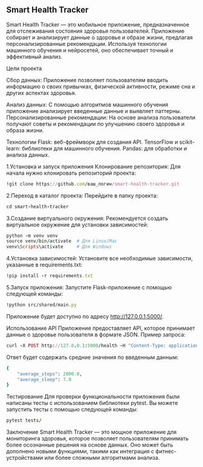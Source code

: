 ## Smart Health Tracker

Smart Health Tracker — это мобильное приложение, предназначенное для отслеживания состояния здоровья пользователей. Приложение собирает и анализирует данные о здоровье и образе жизни, предлагая персонализированные рекомендации. Используя технологии машинного обучения и нейросетей, оно обеспечивает точный и эффективный анализ.

Цели проекта

Сбор данных: Приложение позволяет пользователям вводить информацию о своих привычках, физической активности, режиме сна и других аспектах здоровья.

Анализ данных: С помощью алгоритмов машинного обучения приложение анализирует введенные данные и выявляет паттерны.
Персонализированные рекомендации: На основе анализа пользователи получают советы и рекомендации по улучшению своего здоровья и образа жизни.

Технологии
Flask: веб-фреймворк для создания API.
TensorFlow и scikit-learn: библиотеки для машинного обучения.
Pandas: для обработки и анализа данных.

1.Установка и запуск приложения
Клонирование репозитория: Для начала нужно клонировать репозиторий проекта:
```Ruby
!git clone https://github.com/ваш_логин/smart-health-tracker.git
```
2.Переход в каталог проекта: Перейдите в папку проекта:
```Ruby
cd smart-health-tracker
```
3.Создание виртуального окружения: Рекомендуется создать виртуальное окружение для установки зависимостей:
```Ruby
python -m venv venv
source venv/bin/activate  # Для Linux/Mac
venv\Scripts\activate     # Для Windows
```
4.Установка зависимостей: Установите все необходимые зависимости, указанные в requirements.txt:
```Ruby
!pip install -r requirements.txt
```
5.Запуск приложения: Запустите Flask-приложение с помощью следующей команды:
```Ruby
!python src/shared/main.py
```
Приложение будет доступно по адресу http://127.0.0.1:5000/.

Использование API
Приложение предоставляет API, которое принимает данные о здоровье пользователя в формате JSON. Пример запроса:
```Ruby
curl -X POST http://127.0.0.1:5000/health -H "Content-Type: application/json" -d '{"steps": [1000, 2000, 3000], "sleep": [6, 7, 8]}'
```
Ответ будет содержать средние значения по введенным данным:
```Ruby
{
    "average_steps": 2000.0,
    "average_sleep": 7.0
}
```

Тестирование
Для проверки функциональности приложения были написаны тесты с использованием библиотеки pytest. Вы можете запустить тесты с помощью следующей команды:
```Ruby
pytest tests/
```

Заключение
Smart Health Tracker — это мощное приложение для мониторинга здоровья, которое позволяет пользователям принимать более осознанные решения на основе данных. Оно может быть дополнено новыми функциями, такими как интеграция с фитнес-устройствами или более сложными алгоритмами анализа.

